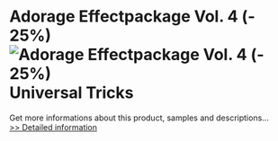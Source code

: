 # Adorage Effectpackage Vol. 4 (- 25%)<br />![Adorage Effectpackage Vol. 4 (- 25%)](https://mycommerce.akamaized.net/api/pimages/P300379979/BIG/300379979.JPG)<br />Universal Tricks
 Get more informations about this product, samples and descriptions...<br />[>> Detailed information](https://secure.element5.com/esales/product.html?productid=300379979&affiliateid=200057808)